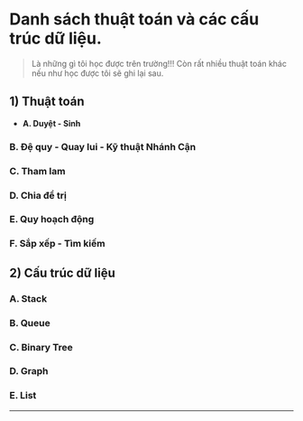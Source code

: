 # Danh sách thuật toán và các cấu trúc dữ liệu.

>Là những gì tôi học được trên trường!!! Còn rất nhiều thuật toán khác nếu như học được tôi sẽ ghi lại sau. 

## 1) Thuật toán

- <b> A. Duyệt - Sinh <b/>

### B. Đệ quy - Quay lui - Kỹ thuật Nhánh Cận

### C. Tham lam

### D. Chia để trị

### E. Quy hoạch động

### F. Sắp xếp - Tìm kiếm


## 2) Cấu trúc dữ liệu

### A. Stack

### B. Queue

### C. Binary Tree

### D. Graph

### E. List

----------------------
